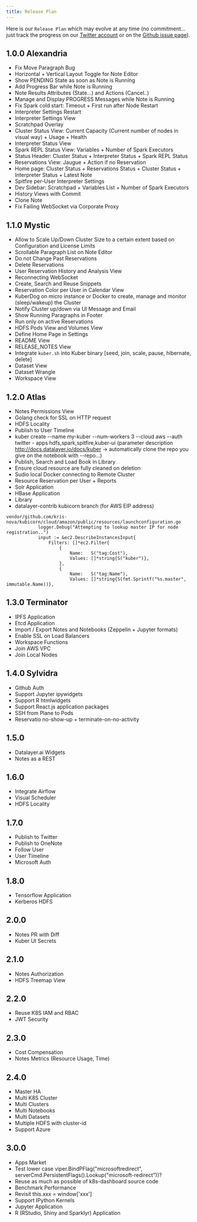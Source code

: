 ```yaml
---
title: Release Plan
---
```


Here is our `Release Plan` which may evolve at any time (no commitment... just track the progress on our [Twitter account](https://twitter.com/datalayerio) or on the [Github issue page](https://github.com/datalayer/datalayer/issues)).

## 1.0.0 Alexandria

+ Fix Move Paragraph Bug
+ Horizontal + Vertical Layout Toggle for Note Editor
+ Show PENDING State as soon as Note is Running
+ Add Progress Bar while Note is Running
+ Note Results Attributes (State...) and Actions (Cancel..)
+ Manage and Display PROGRESS Messages while Note is Running
+ Fix Spark cold start: Timeout + First run after Node Restart
+ Interpreter Settings Restart
+ Interpreter Settings View
+ Scratchpad Overlay
+ Cluster Status View: Current Capacity (Current number of nodes in visual way) + Usage + Health
+ Interpreter Status View
+ Spark REPL Status View: Variables + Number of Spark Executors
+ Status Header: Cluster Status + Interpreter Status + Spark REPL Status
+ Reservations View: Jaugue + Action if no Reservation
+ Home page: Cluster Status + Reservations Status + Cluster Status + Interpreter Status + Latest Note
+ Spitfire per-User Interpreter Settings
+ Dev Sidebar: Scratchpad + Variables List +  Number of Spark Executors
+ History Views with Commit
+ Clone Note
+ Fix Failing WebSocket via Corporate Proxy

## 1.1.0 Mystic

+ Allow to Scale Up/Down Cluster Size to a certain extent based on Configuration and License Limits
+ Scrollable Paragraph List on Note Editor
+ Do not Change Past Reservations
+ Delete Reservations
+ User Reservation History and Analysis View
+ Reconnecting WebSocket
+ Create, Search and Reuse Snippets
+ Reservation Color per User in Calendar View
+ KuberDog on micro instance or Docker to create, manage and monitor (sleep/wakeup) the Cluster
+ Notify Cluster up/down via UI Message and Email
+ Show Running Paragraphs in Footer
+ Run only on active Reservations
+ HDFS Pods View and Volumes View
+ Define Home Page in Settings
+ README View
+ RELEASE_NOTES View
+ Integrate `kuber.sh` into Kuber binary [seed, join, scale, pause, hibernate, delete]
+ Dataset View
+ Dataset Wrangle
+ Workspace View

## 1.2.0 Atlas

+ Notes Permissions View
+ Golang check for SSL on HTTP request
+ HDFS Locality
+ Publish to User Timeline
+ kuber create --name my-kuber --num-workers 3 --cloud aws --auth twitter - apps hdfs,spark,spitfire,kuber-ui (parameter description http://docs.datalayer.io/docs/kuber -> automatically clone the repo you give on the notebook with --repo...)
+ Publish, Search and Load Book in Library
+ Ensure cloud resource are fully cleaned on deletion
+ Sudio local Docker connecting to Remote Cluster
+ Resource Reservation per User + Reports
+ Solr Application
+ HBase Application
+ Library
+ datalayer-contrib kubicorn branch (for AWS EIP address)

```
vendor/github.com/kris-nova/kubicorn/cloud/amazon/public/resources/launchconfiguration.go 			
            logger.Debug("Attempting to lookup master IP for node registration..")
 			input := &ec2.DescribeInstancesInput{
 				Filters: []*ec2.Filter{
					{
						Name:   S("tag:Cost"),
						Values: []*string{S("kuber")},
					},
 					{
 						Name:   S("tag:Name"),
 						Values: []*string{S(fmt.Sprintf("%s.master", immutable.Name))},
```

## 1.3.0 Terminator

+ IPFS Application
+ Etcd Application
+ Import / Export Notes and Notebooks (Zeppelin + Jupyter formats)
+ Enable SSL on Load Balancers
+ Workspace Functions
+ Join AWS VPC
+ Join Local Nodes

## 1.4.0 Sylvidra

+ Github Auth
+ Support Jupyter ipywidgets
+ Support R htmlwidgets
+ Support React.js application packages
+ SSH from Plane to Pods
+ Reservatio no-show-up + terminate-on-no-activity

## 1.5.0

+ Datalayer.ai Widgets
+ Notes as a REST

## 1.6.0

+ Integrate Airflow
+ Visual Scheduler
+ HDFS Locality

## 1.7.0

+ Publish to Twitter
+ Publish to OneNote
+ Follow User
+ User Timeline
+ Microsoft Auth

## 1.8.0

+ Tensorflow Application
+ Kerberos HDFS

## 2.0.0

+ Notes PR with Diff
+ Kuber UI Secrets

## 2.1.0

+ Notes Authorization
+ HDFS Treemap View

## 2.2.0

+ Reuse K8S IAM and RBAC
+ JWT Security

## 2.3.0

+ Cost Compensation
+ Notes Metrics (Resource Usage, Time)

## 2.4.0

+ Master HA
+ Multi K8S Cluster
+ Multi Clusters
+ Multi Notebooks
+ Multi Datasets
+ Multiple HDFS with cluster-id
+ Support Azure

## 3.0.0

+ Apps Market
+ Test lower case viper.BindPFlag("microsoftredirect", serverCmd.PersistentFlags().Lookup("microsoft-redirect"))? 
+ Reuse as much as possible of k8s-dashboard source code
+ Benchmark Performance
+ Revisit this.xxx = window['xxx']
+ Support IPython Kernels
+ Jupyter Application
+ R (RStudio, Shiny and Sparklyr) Application
